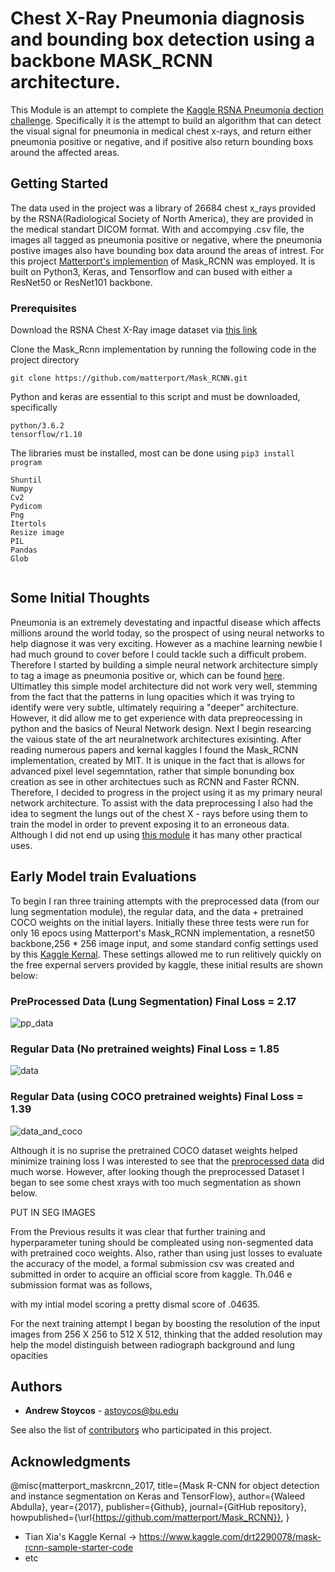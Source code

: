 # Chest X-Ray Pneumonia diagnosis and bounding box detection using a backbone MASK_RCNN architecture. 

This Module is an attempt to complete the [Kaggle RSNA Pneumonia dection challenge](https://www.kaggle.com/c/rsna-pneumonia-detection-challenge). Specifically it is the attempt to build an algorithm that can detect the visual signal for pneumonia in medical chest x-rays, and return either pneumonia positive or negative, and if positive also return bounding boxs around the affected areas. 

## Getting Started

The data used in the project was a library of 26684 chest x_rays provided by the RSNA(Radiological Society of North America), they are provided in the medical standart DICOM format. With and accompying .csv file, the images all tagged as pneumonia positive or negative, where the pneumonia postive images also have bounding box data around the areas of intrest. 
For this project [Matterport's implemention](https://github.com/matterport/Mask_RCNN) of Mask_RCNN was employed. It is built on Python3, Keras, and Tensorflow and can bused with either a ResNet50 or ResNet101 backbone. 


### Prerequisites

Download the RSNA Chest X-Ray image dataset via [this link](https://www.kaggle.com/c/rsna-pneumonia-detection-challenge/data)

Clone the Mask_Rcnn implementation by running the following code in the project directory 

```
git clone https://github.com/matterport/Mask_RCNN.git
```
Python and keras are essential to this script and must be downloaded, specifically 
```
python/3.6.2 
tensorflow/r1.10 
```

The libraries must be installed, most can be done using ``` pip3 install program ```

```
Shuntil 
Numpy 
Cv2 
Pydicom 
Png 
Itertols 
Resize image 
PIL 
Pandas 
Glob 


```

## Some Initial Thoughts

Pneumonia is an extremely devestating and inpactful disease which affects millions around the world today, so the prospect of using neural networks to help diagnose it was very exciting. However as a machine learning newbie I had much ground to cover before I could tackle such a difficult probem. Therefore I started by building a simple neural network architecture simply to tag a image as pneumonia positive or, which can be found [here](https://github.com/astoycos/Mini_Project2). Ultimatley this simple model architecture did not work very well, stemming from the fact that the patterns in lung opacities which it was trying to identify were very subtle, ultimately requiring a "deeper" architecture. However, it did allow me to get experience with data prepreocessing in python and the basics of Neural Network design. Next I begin researcing the vaious state of the art neuralnetwork architectures exisinting. After reading numerous papers and kernal kaggles I found the Mask_RCNN implementation, created by MIT.  It is unique in the fact that is allows for advanced pixel level segemntation, rather that simple bonunding box creation as see in other architectues such as RCNN and Faster RCNN. Therefore, I decided to progress in the project using it as my primary neural network architecture. To assist with the data preprocessing I also had the idea to segment the lungs out of the chest X - rays before using them to train the model in order to prevent exposing it to an erroneous data. Although I did not end up using [this module](https://github.com/astoycos/ec601-project/tree/master/Lung_Segmentation) it has many other practical uses. 

## Early Model train Evaluations 

To begin I ran three training attempts with the preprocessed data (from our lung segmentation module), the regular data, and the data + pretrained COCO weights on the initial layers.  Initially these three tests were run for only 16 epocs using Matterport's Mask_RCNN implementation, a resnet50 backbone,256 * 256 image input, and some standard config settings used by this [Kaggle Kernal](https://www.kaggle.com/hmendonca/mask-rcnn-and-coco-transfer-learning-lb-0-155). These settings allowed me to run relitively quickly on the free expernal servers provided by kaggle, these initial results are shown below: 

### PreProcessed Data (Lung Segmentation) Final Loss = 2.17
![pp_data](https://raw.githubusercontent.com/minzhou1003/ec601-project/master/MASKrcnn_model/Data/epocs%3D16_LR%3D.00005_.0005_L%3D2.17_PPDATA.jpeg)

### Regular Data (No pretrained weights) Final Loss = 1.85
![data](https://raw.githubusercontent.com/minzhou1003/ec601-project/master/MASKrcnn_model/Data/epocs%3D16_LR%3D.00005_.0005_L%3D1.8461_DATA.jpeg)

### Regular Data (using COCO pretrained weights) Final Loss = 1.39 
![data_and_coco](https://raw.githubusercontent.com/minzhou1003/ec601-project/master/MASKrcnn_model/Data/epocs%3D16_LR%3D.00005_.0005_L%3D1.39_DATA_cocoweights.jpeg)

Although it is no suprise the pretrained COCO dataset weights helped minimize training loss I was interested to see that the [preprocessed data](https://github.com/astoycos/ec601-project/tree/master/Lung_Segmentation) did much worse. However, after looking though the preprocessed Dataset I began to see some chest xrays with too much segmentation as shown below. 

PUT IN SEG IMAGES 

From the Previous results it was clear that further training and hyperparameter tuning should be compleated using non-segmented data with pretrained coco weights. Also, rather than using just losses to evaluate the accuracy of the model, a formal submission csv was created and submitted in order to acquire an official score from kaggle. Th.046 e submission format was as follows, 

with my intial model scoring a pretty dismal score of .04635. 

For the next training attempt I began by boosting the resolution of the input images from 256 X 256 to 512 X 512, thinking that the added resolution may help the model distinguish between radiograph background and lung opacities 

## Authors

* **Andrew Stoycos** - astoycos@bu.edu

See also the list of [contributors](https://github.com/your/project/contributors) who participated in this project.

## Acknowledgments

@misc{matterport_maskrcnn_2017,
  title={Mask R-CNN for object detection and instance segmentation on Keras and TensorFlow},
  author={Waleed Abdulla},
  year={2017},
  publisher={Github},
  journal={GitHub repository},
  howpublished={\url{https://github.com/matterport/Mask_RCNN}},
}
* Tian Xia's Kaggle Kernal -> https://www.kaggle.com/drt2290078/mask-rcnn-sample-starter-code
* etc
